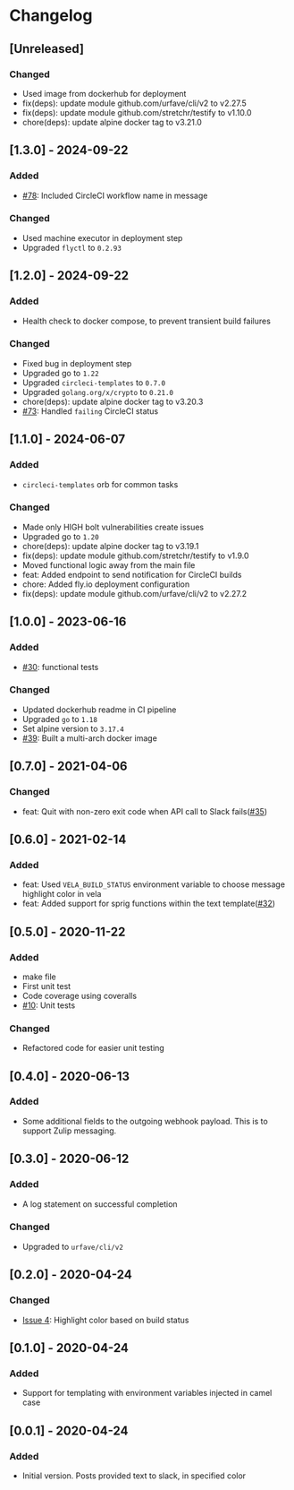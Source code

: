 # Changelog

## [Unreleased]
### Changed
- Used image from dockerhub for deployment
- fix(deps): update module github.com/urfave/cli/v2 to v2.27.5
- fix(deps): update module github.com/stretchr/testify to v1.10.0
- chore(deps): update alpine docker tag to v3.21.0

## [1.3.0] - 2024-09-22
### Added
- [#78](https://github.com/devatherock/simple-slack/issues/78): Included CircleCI workflow name in message

### Changed
- Used machine executor in deployment step
- Upgraded `flyctl` to `0.2.93`

## [1.2.0] - 2024-09-22
### Added
- Health check to docker compose, to prevent transient build failures

### Changed
- Fixed bug in deployment step
- Upgraded go to `1.22`
- Upgraded `circleci-templates` to `0.7.0`
- Upgraded `golang.org/x/crypto` to `0.21.0`
- chore(deps): update alpine docker tag to v3.20.3
- [#73](https://github.com/devatherock/simple-slack/issues/73): Handled `failing` CircleCI status

## [1.1.0] - 2024-06-07
### Added
- `circleci-templates` orb for common tasks

### Changed
- Made only HIGH bolt vulnerabilities create issues
- Upgraded go to `1.20`
- chore(deps): update alpine docker tag to v3.19.1
- fix(deps): update module github.com/stretchr/testify to v1.9.0
- Moved functional logic away from the main file
- feat: Added endpoint to send notification for CircleCI builds
- chore: Added fly.io deployment configuration
- fix(deps): update module github.com/urfave/cli/v2 to v2.27.2

## [1.0.0] - 2023-06-16
### Added
- [#30](https://github.com/devatherock/simple-slack/issues/30): functional tests

### Changed
- Updated dockerhub readme in CI pipeline
- Upgraded `go` to `1.18`
- Set alpine version to `3.17.4`
- [#39](https://github.com/devatherock/simple-slack/issues/39): Built a multi-arch docker image

## [0.7.0] - 2021-04-06
### Changed
- feat: Quit with non-zero exit code when API call to Slack fails([#35](https://github.com/devatherock/simple-slack/issues/35))

## [0.6.0] - 2021-02-14
### Added
- feat: Used `VELA_BUILD_STATUS` environment variable to choose message highlight color in vela
- feat: Added support for sprig functions within the text template([#32](https://github.com/devatherock/simple-slack/issues/32))

## [0.5.0] - 2020-11-22
### Added
- make file
- First unit test
- Code coverage using coveralls
- [#10](https://github.com/devatherock/simple-slack/issues/10): Unit tests

### Changed
-   Refactored code for easier unit testing

## [0.4.0] - 2020-06-13
### Added
- Some additional fields to the outgoing webhook payload. This is to support Zulip messaging.

## [0.3.0] - 2020-06-12
### Added
- A log statement on successful completion

### Changed
- Upgraded to `urfave/cli/v2`

## [0.2.0] - 2020-04-24
### Changed
- [Issue 4](https://github.com/devatherock/simple-slack/issues/4): Highlight color based on build status

## [0.1.0] - 2020-04-24
### Added
- Support for templating with environment variables injected in camel case

## [0.0.1] - 2020-04-24
### Added
- Initial version. Posts provided text to slack, in specified color